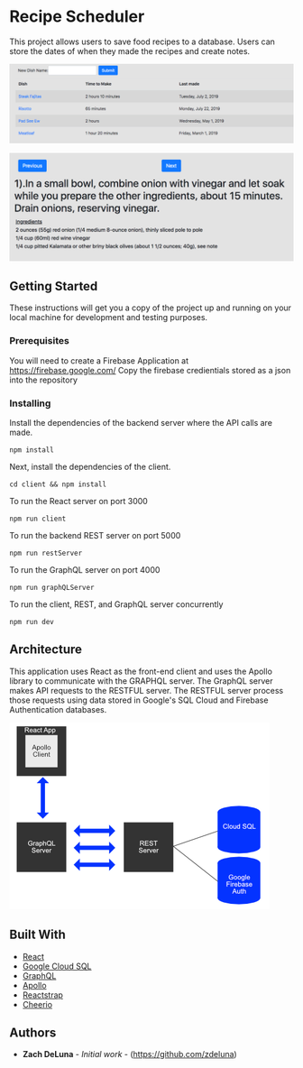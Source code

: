 # Recipe Scheduler

This project allows users to save food recipes to a database. Users can store the dates of when they made the recipes and create notes.

![Screenshot 1](/client/src/static/images/landingPageImage1.png?raw=true "Screenshot 1")

![Screenshot 2](/client/src/static/images/landingPageImage3.png?raw=true "Screenshot 2")

## Getting Started

These instructions will get you a copy of the project up and running on your local machine for development and testing purposes.

### Prerequisites

You will need to create a Firebase Application at https://firebase.google.com/
Copy the firebase credientials stored as a json into the repository

### Installing

Install the dependencies of the backend server where the API calls are made.

```
npm install
```

Next, install the dependencies of the client.

```
cd client && npm install
```

To run the React server on port 3000

```
npm run client
```

To run the backend REST server on port 5000

```
npm run restServer
```

To run the GraphQL server on port 4000

```
npm run graphQLServer
```

To run the client, REST, and GraphQL server concurrently

```
npm run dev
```

## Architecture

This application uses React as the front-end client and uses the Apollo library to communicate with the GRAPHQL server. The GraphQL server makes API requests to the RESTFUL server. The RESTFUL server process those requests using data stored in Google's SQL Cloud and Firebase Authentication databases.

![Screenshot 3](/client/src/static/images/Architecture.png?raw=true "Screenshot 3")

## Built With

-   [React](https://reactjs.org/)
-   [Google Cloud SQL](https://cloud.google.com/sql)
-   [GraphQL](https://graphql.org/)
-   [Apollo](https://www.apollographql.com/)
-   [Reactstrap](https://reactstrap.github.io/)
-   [Cheerio](https://cheerio.js.org/)

## Authors

-   **Zach DeLuna** - _Initial work_ - (https://github.com/zdeluna)
